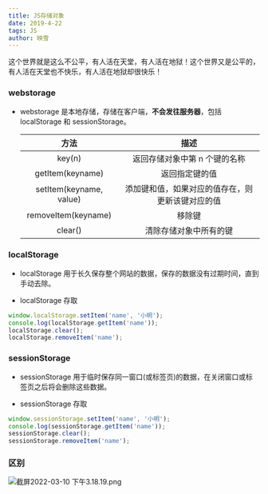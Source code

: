 ```yaml
---
title: JS存储对象
date: 2019-4-22
tags: JS
author: 映雪
---
```


这个世界就是这么不公平，有人活在天堂，有人活在地狱！这个世界又是公平的，有人活在天堂也不快乐，有人活在地狱却很快乐！

<!--more-->

### webstorage

- webstorage 是本地存储，存储在客户端，**不会发往服务器**，包括 localStorage 和 sessionStorage。


  |          方法           |                       描述                       |
  | :---------------------: | :----------------------------------------------: |
  |         key(n)          |          返回存储对象中第 n 个键的名称           |
  |    getItem(keyname)     |                  返回指定键的值                  |
  | setItem(keyname, value) | 添加键和值，如果对应的值存在，则更新该键对应的值 |
  |   removeItem(keyname)   |                      移除键                      |
  |         clear()         |              清除存储对象中所有的键              |

### localStorage

- localStorage 用于长久保存整个网站的数据，保存的数据没有过期时间，直到手动去除。

- localStorage 存取

```js
window.localStorage.setItem('name', '小明');
console.log(localStorage.getItem('name'));
localStorage.clear();
localStorage.removeItem('name');
```

### sessionStorage

- sessionStorage 用于临时保存同一窗口(或标签页)的数据，在关闭窗口或标签页之后将会删除这些数据。

- sessionStorage 存取 

```js
window.sessionStorage.setItem('name', '小明');
console.log(sessionStorage.getItem('name'));
sessionStorage.clear();
sessionStorage.removeItem('name');
```

### 区别

![截屏2022-03-10 下午3.18.19.png](/images/2022/03/10/MCOW7IrSo5Rjx2t.png)
